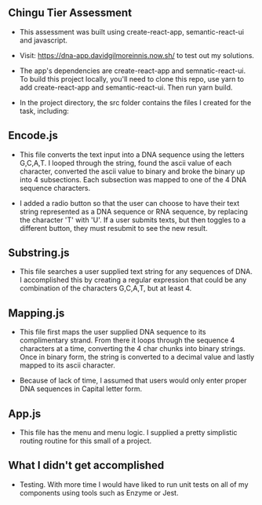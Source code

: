 

## Chingu Tier Assessment 

* This assessment was built using create-react-app, semantic-react-ui and javascript.

* Visit: https://dna-app.davidgilmoreinnis.now.sh/ to test out my solutions. 

* The app's dependencies are create-react-app and semnatic-react-ui. To build this project locally, you'll need to clone this
  repo, use yarn to add create-react-app and semantic-react-ui. Then run yarn build. 

* In the project directory, the src folder contains the files I created for the task, including:

## Encode.js

* This file converts the text input into a DNA sequence using the letters G,C,A,T. I looped through the string, found the ascii value of each character, converted the ascii value to binary and broke the binary up into 4 subsections. Each subsection was mapped to one of the 4 DNA sequence characters.

* I added a radio button so that the user can choose to have their text string represented as a DNA sequence or RNA sequence, by replacing the character 'T' with 'U'. If a user submits texts, but then toggles to a different button, they must resubmit to see the new result.

## Substring.js 

* This file searches a user supplied text string for any sequences of DNA. I accomplished this by creating a regular expression that could be any combination of the characters G,C,A,T, but at least 4. 

## Mapping.js

* This file first maps the user supplied DNA sequence to its complimentary strand. From there it loops through the sequence 4 characters at a time, converting the 4 char chunks into binary strings. Once in binary form, the string is converted to a decimal value and lastly mapped to its ascii character.

* Because of lack of time, I assumed that users would only enter proper DNA sequences in Capital letter form. 

## App.js
* This file has the menu and menu logic. I supplied a pretty simplistic routing routine for this small of a project.

## What I didn't get accomplished 

* Testing. With more time I would have liked to run unit tests on all of my components using tools such as Enzyme or Jest. 
